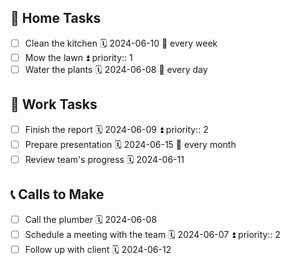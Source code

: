 ## 🏡 Home Tasks
- [ ] Clean the kitchen 🗓 2024-06-10 🔁 every week
- [ ] Mow the lawn ⏫ priority:: 1
- [ ] Water the plants 🗓 2024-06-08 🔁 every day

## 💼 Work Tasks
- [ ] Finish the report 🗓 2024-06-09 ⏫ priority:: 2
- [ ] Prepare presentation 🗓 2024-06-15 🔁 every month
- [ ] Review team's progress 🗓 2024-06-11

## 📞 Calls to Make
- [ ] Call the plumber 🗓 2024-06-08
- [ ] Schedule a meeting with the team 🗓 2024-06-07 ⏫ priority:: 2
- [ ] Follow up with client 🗓 2024-06-12
